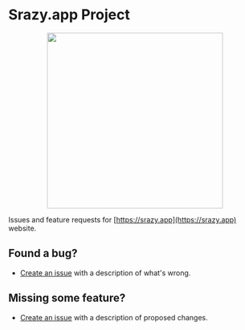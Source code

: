 # Srazy.app Project

<p align="center">
<img src="https://srazy.app/media/web/logo_g.svg" width="350px"/>
</p>

Issues and feature requests for [https://srazy.app](https://srazy.app) website.

## Found a bug?
- [Create an issue](https://github.com/Dzoukr/Srazy.app-Project/issues/new) with a description of what's wrong.

## Missing some feature?
- [Create an issue](https://github.com/Dzoukr/Srazy.app-Project/issues/new) with a description of proposed changes.
